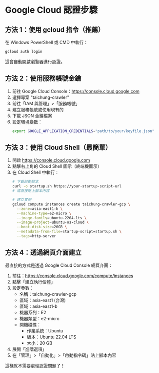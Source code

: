 # Google Cloud 認證步驟

## 方法 1：使用 gcloud 指令（推薦）

在 Windows PowerShell 或 CMD 中執行：

```cmd
gcloud auth login
```

這會自動開啟瀏覽器進行認證。

## 方法 2：使用服務帳號金鑰

1. 前往 Google Cloud Console：https://console.cloud.google.com
2. 選擇專案 "taichung-crawler"
3. 前往「IAM 與管理」>「服務帳號」
4. 建立服務帳號或使用現有的
5. 下載 JSON 金鑰檔案
6. 設定環境變數：
   ```bash
   export GOOGLE_APPLICATION_CREDENTIALS="path/to/your/keyfile.json"
   ```

## 方法 3：使用 Cloud Shell（最簡單）

1. 開啟 https://console.cloud.google.com
2. 點擊右上角的 Cloud Shell 圖示（終端機圖示）
3. 在 Cloud Shell 中執行：
   ```bash
   # 下載啟動腳本
   curl -o startup.sh https://your-startup-script-url
   # 或直接貼上腳本內容
   
   # 建立實例
   gcloud compute instances create taichung-crawler-gcp \
     --zone=asia-east1-b \
     --machine-type=e2-micro \
     --image-family=ubuntu-2204-lts \
     --image-project=ubuntu-os-cloud \
     --boot-disk-size=20GB \
     --metadata-from-file=startup-script=startup.sh \
     --tags=http-server
   ```

## 方法 4：透過網頁介面建立

最直接的方式是透過 Google Cloud Console 網頁介面：

1. 前往：https://console.cloud.google.com/compute/instances
2. 點擊「建立執行個體」
3. 設定參數：
   - 名稱：taichung-crawler-gcp
   - 區域：asia-east1 (台灣)
   - 區域：asia-east1-b
   - 機器系列：E2
   - 機器類型：e2-micro
   - 開機磁碟：
     - 作業系統：Ubuntu
     - 版本：Ubuntu 22.04 LTS
     - 大小：20 GB
4. 展開「進階選項」
5. 在「管理」>「自動化」>「啟動指令碼」貼上腳本內容

這樣就不需要處理認證問題了！